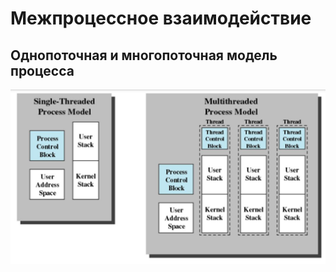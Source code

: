 # Межпроцессное взаимодействие

## Однопоточная и многопоточная модель процесса

![img](https://github.com/IlyaGall/C-/blob/main/40%20%D0%92%D0%BD%D1%83%D1%82%D1%80%D0%B8%D0%BF%D1%80%D0%BE%D1%86%D0%B5%D1%81%D1%81%D0%BD%D0%BE%D0%B5%20%D0%B2%D0%B7%D0%B0%D0%B8%D0%BC%D0%BE%D0%B4%D0%B5%D0%B9%D1%81%D1%82%D0%B2%D0%B8%D0%B5/IMG/1.JPG)

#